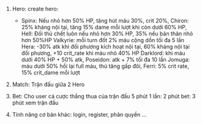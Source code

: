 1. Hero: create hero: 
   - Spinx: Nếu nhỏ hơn 50% HP, tăng hút máu 30%, crit 20%,
   Chiron: 25% kháng nội tại, tăng 15% dame mỗi lượt khi còn dưới 60% HP,
   Hell: Đối thủ chết luôn nếu nhỏ hơn 30% HP, 35% nếu bản thân nhỏ hơn 50%HP
   Valkyrie: mỗi turn đốt 2% máu cộng dồn tối đa 5 lần
   Hera: -30% atk khi đối phương kích hoạt nội tại, 60% kháng nội tại đối phương, +10 crit_rate khi máu nhỏ 40% HP
   Darklord: khi máu dưới 40% HP + 50% atk,
   Poseidon: atk + 7% tối đa 10 lần
   Jomuga: máu dưới 50% hồi lại full máu, thủ tăng gấp đôi, 
   Ferri: 5% crit rate, 15% crit_dame mỗi lượt
2. Match: Trận đấu giữa 2 Hero
3. Bet: Cho user cá cược thắng thua của trận đấu
   5 phút 1 lần: 2 phút bet: 3 phút xem trận đấu
   
4. Tính năng cơ bản khác: login, register, phân quyền ...
